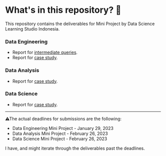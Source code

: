 # What's in this repository? 👀
This repository contains the deliverables for Mini Project by Data Science Learning Studio Indonesia.
  
### Data Engineering  
* Report for [intermediate queries](https://drive.google.com/file/d/1FitLyyKnKDD2NrHb7qMOJrLQH5l7gnjY/view).  
* Report for [case study](https://drive.google.com/file/d/1OIPla5cNwmz4U6ViYRRQXVpoMTIsfp-s/view).
  
### Data Analysis  
* Report for [case study](https://drive.google.com/file/d/1ZP7NLjFGve_XzoAJemuedmXzZpME2VAe/view?usp=share_link).  
  
### Data Science  
* Report for [case study](https://drive.google.com/file/d/1x-6PggstzuRWnQGhowTuYrVM95tSKJ_F/view).  

-----
⚠The actual deadlines for submissions are the following:  
- Data Engineering Mini Project - January 29, 2023  
- Data Analysis Mini Project - February 26, 2023  
- Data Science Mini Project - February 26, 2023  

I have, and might iterate through the deliverables past the deadlines.
